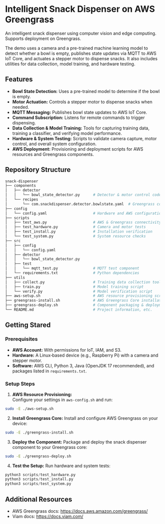 # Intelligent Snack Dispenser on AWS Greengrass

An intelligent snack dispenser using computer vision and edge computing. Supports deployment on Greengrass. 

The demo uses a camera and a pre-trained machine learning model to detect whether a bowl is empty, publishes state updates via MQTT to AWS IoT Core, and actuates a stepper motor to dispense snacks. It also includes utilities for data collection, model training, and hardware testing.

## Features

- **Bowl State Detection:** Uses a pre-trained model to determine if the bowl is empty.
- **Motor Actuation:** Controls a stepper motor to dispense snacks when needed.
- **MQTT Messaging:** Publishes bowl state updates to AWS IoT Core.
- **Command Subscription:** Listens for remote commands to trigger dispensing.
- **Data Collection & Model Training:** Tools for capturing training data, training a classifier, and verifying model performance.
- **Hardware & System Testing:** Scripts to validate camera capture, motor control, and overall system configuration.
- **AWS Deployment:** Provisioning and deployment scripts for AWS resources and Greengrass components.

## Repository Structure
```bash
snack-dispenser
├── components
│   ├── detector
│   │   └── bowl_state_detector.py      # Detector & motor control code
│   └── recipes
│       └── com.snackdispenser.detector.bowlstate.yaml  # Greengrass component recipe
├── config
│   └── config.yaml                     # Hardware and AWS configuration
├── scripts
│   ├── test_aws.py                     # AWS & Greengrass connectivity tests
│   ├── test_hardware.py                # Camera and motor tests
│   ├── test_install.py                 # Installation verification
│   └── test_system.py                  # System resource checks
├── src
│   ├── config
│   │   └── config.yaml                 
│   ├── detector
│   │   └── bowl_state_detector.py      
│   ├── test
│   │   └── mqtt_test.py                # MQTT test component
│   └── requirements.txt                # Python dependencies
├── utils
│   ├── collect.py                      # Training data collection tool
│   ├── train.py                        # Model training script
│   └── verify.py                       # Model verification script
├── aws-setup.sh                        # AWS resource provisioning script
├── greengrass-install.sh               # AWS Greengrass Core installation script
├── greengrass-deploy.sh                # Component packaging & deployment script
└── README.md                           # Project information, etc.
```

## Getting Stared

### Prerequisites

- **AWS Account:** With permissions for IoT, IAM, and S3.
- **Hardware:** A Linux‑based device (e.g., Raspberry Pi) with a camera and stepper motor.
- **Software:** AWS CLI, Python 3, Java (OpenJDK 17 recommended), and packages listed in `requirements.txt`.

### Setup Steps

1. **AWS Resource Provisioning:**  
Configure your settings in `aws-config.sh` and run:
```bash
sudo -E ./aws-setup.sh
```

2. **Install Greengrass Core:**
Install and configure AWS Greengrass on your device:
```bash
sudo -E ./greengrass-install.sh
```

3. **Deploy the Component:**
Package and deploy the snack dispenser component to your Greengrass core:
```bash
sudo -E ./greengrass-deploy.sh
```

4. **Test the Setup:**
Run hardware and system tests:
```python
python3 scripts/test_hardware.py
python3 scripts/test_install.py
python3 scripts/test_system.py
```

## Additional Resources

- AWS Greengrass docs: https://docs.aws.amazon.com/greengrass/
- Viam docs: https://docs.viam.com/